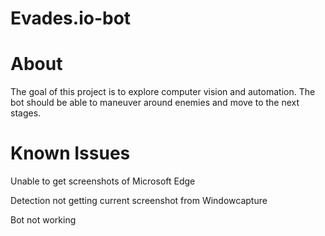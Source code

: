 # Evades.io-bot

# About
The goal of this project is to explore computer vision and automation. The bot should be able to maneuver around enemies and move to the next stages. 

# **Known Issues**
Unable to get screenshots of Microsoft Edge

Detection not getting current screenshot from Windowcapture

Bot not working
